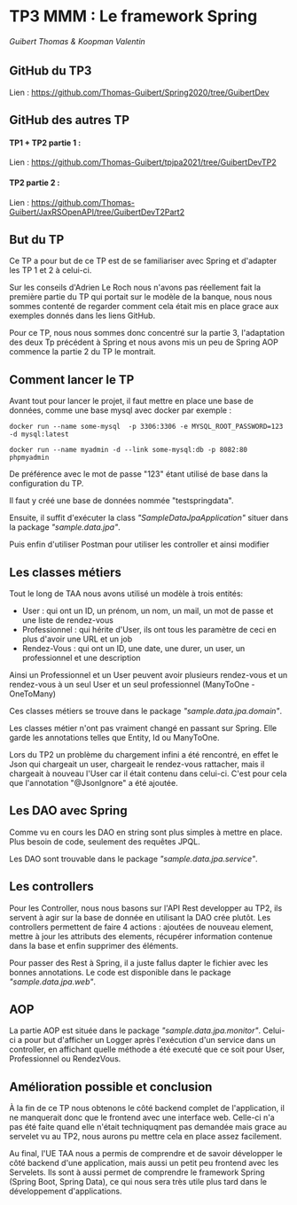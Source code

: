 # TP3 MMM : Le framework Spring

###### Guibert Thomas & Koopman Valentin

## GitHub du TP3

Lien : https://github.com/Thomas-Guibert/Spring2020/tree/GuibertDev

## GitHub des autres TP

#### TP1 + TP2 partie 1 :

Lien : https://github.com/Thomas-Guibert/tpjpa2021/tree/GuibertDevTP2

#### TP2 partie 2 :

Lien : https://github.com/Thomas-Guibert/JaxRSOpenAPI/tree/GuibertDevT2Part2

## But du TP

Ce TP a pour but de ce TP est de se familiariser avec Spring et d'adapter les TP 1 et 2 à celui-ci.

Sur les conseils d'Adrien Le Roch nous n'avons pas réellement fait la première partie du TP qui portait sur le modèle de la banque, nous nous sommes contenté de regarder comment cela était mis en place grace aux exemples donnés dans les liens GitHub.

Pour ce TP, nous nous sommes donc concentré sur la partie 3, l'adaptation des deux Tp précédent à Spring et nous avons mis un peu de Spring AOP commence la partie 2 du TP le montrait.

## Comment lancer le TP

Avant tout pour lancer le projet, il faut mettre en place une base de données, comme une base mysql avec docker par exemple :

```
docker run --name some-mysql  -p 3306:3306 -e MYSQL_ROOT_PASSWORD=123 -d mysql:latest
```

```
docker run --name myadmin -d --link some-mysql:db -p 8082:80 phpmyadmin
```

De préférence avec le mot de passe "123" étant utilisé de base dans la configuration du TP.

Il faut y créé une base de données nommée "testspringdata".

Ensuite, il suffit d'exécuter la class *"SampleDataJpaApplication"* situer dans la package *"sample.data.jpa"*.

Puis enfin d'utiliser Postman pour utiliser les controller et ainsi modifier 

## Les classes métiers

Tout le long de TAA nous avons utilisé un modèle à trois entités:

- User : qui ont un ID, un prénom, un nom, un mail, un mot de passe et une liste de rendez-vous
- Professionnel : qui hérite d'User, ils ont tous les paramètre de ceci en plus d'avoir une URL et un job
- Rendez-Vous : qui ont un ID, une date, une durer, un user, un professionnel et une description

Ainsi un Professionnel et un User peuvent avoir plusieurs rendez-vous et un rendez-vous à un seul User et un seul professionnel (ManyToOne - OneToMany)

Ces classes métiers se trouve dans le package *"sample.data.jpa.domain"*.

Les classes métier n'ont pas vraiment changé en passant sur Spring. Elle garde les annotations telles que Entity, Id ou ManyToOne. 

Lors du TP2 un problème du chargement infini a été rencontré, en effet le Json qui chargeait un user, chargeait le rendez-vous rattacher, mais il chargeait à nouveau l'User car il était contenu dans celui-ci. C'est pour cela que l'annotation "@JsonIgnore" a été ajoutée.

## Les DAO avec Spring

Comme vu en cours les DAO en string sont plus simples à mettre en place. Plus besoin de code, seulement des requêtes JPQL.

Les DAO sont trouvable dans le package *"sample.data.jpa.service"*.

## Les controllers

Pour les Controller, nous nous basons sur l'API Rest developper au TP2, ils servent à agir sur la base de donnée en utilisant la DAO crée plutôt. Les controllers permettent de faire 4 actions : ajoutées de nouveau element, mettre à jour les attributs des elements, récupérer information contenue dans la base et enfin supprimer des éléments.

Pour passer des Rest à Spring, il a juste fallus dapter le fichier avec les bonnes annotations. Le code est disponible dans le package *"sample.data.jpa.web"*.

## AOP

La partie AOP est située dans le package *"sample.data.jpa.monitor"*. Celui-ci a pour but d'afficher un Logger après l'exécution d'un service dans un controller, en affichant quelle méthode a été executé que ce soit pour User, Professionnel ou RendezVous.

## Amélioration possible et conclusion

À la fin de ce TP nous obtenons le côté backend complet de l'application, il ne manquerait donc que le frontend avec une interface web. Celle-ci n'a pas été faite quand elle n'était techniquqment pas demandée mais grace au servelet vu au TP2, nous aurons pu mettre cela en place assez facilement.

Au final, l'UE TAA nous a permis de comprendre et de savoir développer le côté backend d'une application, mais aussi un petit peu frontend avec les Servelets. Ils sont à aussi permet de comprendre le framework Spring (Spring Boot, Spring Data), ce qui nous sera très utile plus tard dans le développement d'applications.
